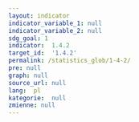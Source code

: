 ```yaml
---
layout: indicator
indicator_variable_1: null
indicator_variable_2: null
sdg_goal: 1
indicator:  1.4.2
target_id:  '1.4.2'
permalink: /statistics_glob/1-4-2/
pre: null
graph: null
source_url: null
lang:  pl
kategorie:  null
zmienne: null
---
```


